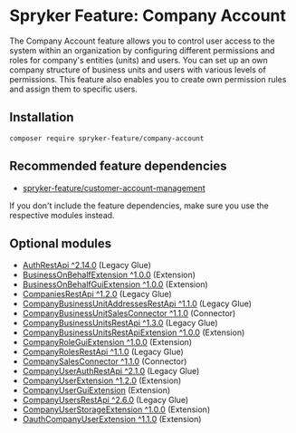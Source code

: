 # Spryker Feature: Company Account

The Company Account feature allows you to control user access to the system within an organization by configuring different permissions and roles for company's entities (units) and users. You can set up an own company structure of business units and users with various levels of permissions. This feature also enables you to create own permission rules and assign them to specific users.

## Installation

```
composer require spryker-feature/company-account
```

## Recommended feature dependencies
- [spryker-feature/customer-account-management](https://github.com/spryker-feature/customer-account-management)

If you don't include the feature dependencies, make sure you use the respective modules instead.

## Optional modules
- [AuthRestApi ^2.14.0](https://github.com/spryker/auth-rest-api) (Legacy Glue)
- [BusinessOnBehalfExtension ^1.0.0](https://github.com/spryker/business-on-behalf-extension) (Extension)
- [BusinessOnBehalfGuiExtension ^1.0.0](https://github.com/spryker/business-on-behalf-gui-extension) (Extension)
- [CompaniesRestApi ^1.2.0](https://github.com/spryker/companies-rest-api) (Legacy Glue)
- [CompanyBusinessUnitAddressesRestApi ^1.1.0](https://github.com/spryker/company-business-unit-addresses-rest-api) (Legacy Glue)
- [CompanyBusinessUnitSalesConnector ^1.1.0](https://github.com/spryker/company-business-unit-sales-connector) (Connector)
- [CompanyBusinessUnitsRestApi ^1.3.0](https://github.com/spryker/company-business-units-rest-api) (Legacy Glue)
- [CompanyBusinessUnitsRestApiExtension ^1.0.0](https://github.com/spryker/company-business-units-rest-api-extension) (Extension)
- [CompanyRoleGuiExtension ^1.0.0](https://github.com/spryker/company-role-gui-extension) (Extension)
- [CompanyRolesRestApi ^1.1.0](https://github.com/spryker/company-roles-rest-api) (Legacy Glue)
- [CompanySalesConnector ^1.1.0](https://github.com/spryker/company-sales-connector) (Connector)
- [CompanyUserAuthRestApi ^2.1.0](https://github.com/spryker/company-user-auth-rest-api) (Legacy Glue)
- [CompanyUserExtension ^1.2.0](https://github.com/spryker/company-user-extension) (Extension)
- [CompanyUserGuiExtension](https://github.com/spryker/company-user-gui-extension) (Extension)
- [CompanyUsersRestApi ^2.6.0](https://github.com/spryker/company-users-rest-api) (Legacy Glue)
- [CompanyUserStorageExtension ^1.0.0](https://github.com/spryker/company-user-storage-extension) (Extension)
- [OauthCompanyUserExtension ^1.1.0](https://github.com/spryker/oauth-company-user-extension) (Extension)

